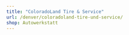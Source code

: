 ```yaml
---
title: "ColoradoLand Tire & Service"
url: /denver/coloradoland-tire-und-service/
shop: Autowerkstatt
---
```

